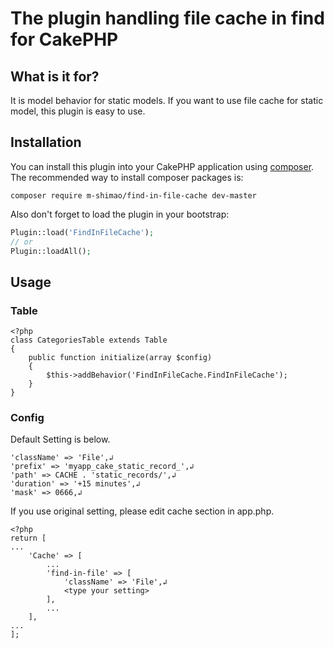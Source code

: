# The plugin handling file cache in find for CakePHP

## What is it for?
It is model behavior for static models.
If you want to use file cache for static model, this plugin is easy to use.

## Installation
You can install this plugin into your CakePHP application using [composer](http://getcomposer.org).
The recommended way to install composer packages is:
```
composer require m-shimao/find-in-file-cache dev-master
```

Also don't forget to load the plugin in your bootstrap:
```php
Plugin::load('FindInFileCache');
// or
Plugin::loadAll();
```

## Usage
### Table
```
<?php
class CategoriesTable extends Table
{
    public function initialize(array $config)
    {
        $this->addBehavior('FindInFileCache.FindInFileCache');
    }
}
```
### Config
Default Setting is below.
```
'className' => 'File',↲
'prefix' => 'myapp_cake_static_record_',↲
'path' => CACHE . 'static_records/',↲
'duration' => '+15 minutes',↲
'mask' => 0666,↲
```
If you use original setting, please edit cache section in app.php.
```
<?php
return [
...
    'Cache' => [
        ...
        'find-in-file' => [
            'className' => 'File',↲
            <type your setting>
        ],
        ...
    ],
...
];
```
